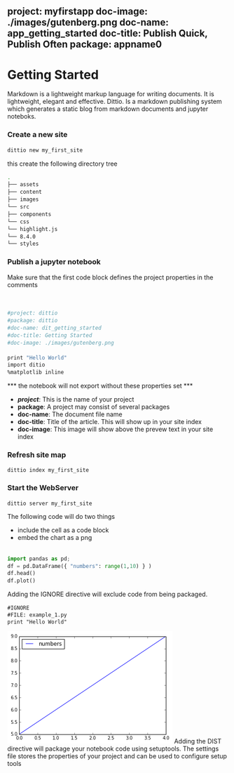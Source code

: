 project: myfirstapp
doc-image: ./images/gutenberg.png
doc-name: app_getting_started
doc-title: Publish Quick, Publish Often
package: appname0
---

# Getting Started

Markdown is a lightweight markup language for writing documents. It is lightweight, elegant and effective.  Dittio.  Is a markdown publishing system which generates a static blog from markdown documents and jupyter noteboks.



### Create a  new site

```bash
dittio new my_first_site
```

this create the following directory tree

```bash
.
├── assets
├── content
├── images
└── src
├── components
└── css
└── highlight.js
└── 8.4.0
└── styles

```


### Publish a jupyter notebook

Make sure that the first code block defines the project properties in the comments

```bash


#project: dittio
#package: dittio
#doc-name: dit_getting_started
#doc-title: Getting Started
#doc-image: ./images/gutenberg.png

print "Hello World"
import ditio
%matplotlib inline


```

*** the notebook will not export without these properties set ***


* ___project___: This is the name of your project
* __package__:   A project may consist of several packages
* __doc-name__:  The document file name
* __doc-title__: Title of the article. This will show up in your site index
* __doc-image__: This image will show above the prevew text in your site index


### Refresh site map

```
dittio index my_first_site

```

### Start the WebServer

```
dittio server my_first_site
```
The following code will do two things
* include the cell as a code block
* embed the chart as a png
```python

import pandas as pd;
df = pd.DataFrame({ "numbers": range(1,10) } )
df.head()
df.plot()
```
Adding the IGNORE directive will exclude code from being packaged.


```
#IGNORE
#FILE: example_1.py
print "Hello World"
```

![](/images/image_7_0.png)
Adding the DIST directive will package your notebook code using setuptools.
The settings file stores the properties of your project and can be used to configure setup tools